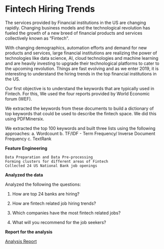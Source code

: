 # Fintech Hiring Trends 

The services provided by Financial institutions in the US are changing rapidly. Changing business models and the technological revolution has fueled the growth of a new breed of financial products and services collectively known as “Fintech”.

With changing demographics, automation efforts and demand for new products and services, large financial institutions are realizing the power of technologies like data science, AI, cloud technologies and machine learning and are heavily investing to upgrade their technological platforms to cater to the upcoming revolution. Things are fast evolving and as we enter 2019, it is interesting to understand the hiring trends in the top financial institutions in the US.

Our first objective is to understand the keywords that are typically used in Fintech. For this, We used the four reports provided by World Economic forum (WEF).

We extracted the keywords from these documents to build a dictionary of top keywords that could be used to describe the fintech space. We did this using PDFMinersix.

We extracted the top 100 keywords and built three lists using the following approaches: a. Wordcount b. TF/IDF - Term Frequency/ Inverse Document Frequency c. TextRank

**Feature Engineering**

```
Data Preparation and Data Pre-processing
Forming clusters for different areas of Fintech
Collected 24 US National Bank job openings
```

**Analyzed the data**

Analyzed the following the questions:

1. How are top 24 banks are hiring?

2. How are fintech related job hiring trends?

3. Which companies have the most fintech related jobs?

4. What will you recommend for the job seekers?


**Report for the analysis**

<a href ="https://github.com/DataScienceINFO6105Team10/Team10Repository/tree/master/Assignment2/Report"> Analysis Report </a>


